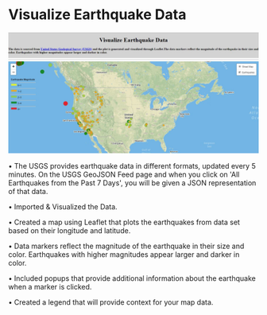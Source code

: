 # Visualize Earthquake Data

![](Dashboard.JPG)


•	The USGS provides earthquake data in  different formats, updated every 5 minutes. On the USGS GeoJSON Feed page and when you click on 'All Earthquakes from the Past 7 Days', you will be given a JSON representation of that data. 

•	Imported & Visualized the Data. 

•	Created a map using Leaflet that plots the earthquakes from  data set based on their longitude and latitude.

•	Data markers reflect the magnitude of the earthquake in their size and color. Earthquakes with higher magnitudes appear larger and darker in color.

•	Included popups that provide additional information about the earthquake when a marker is clicked.

•	Created a legend that will provide context for your map data.



